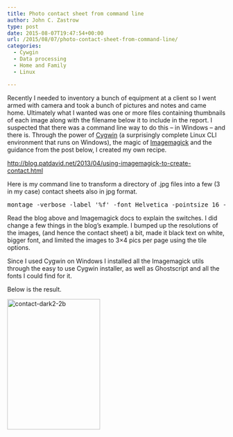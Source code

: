 ```yaml
---
title: Photo contact sheet from command line
author: John C. Zastrow
type: post
date: 2015-08-07T19:47:54+00:00
url: /2015/08/07/photo-contact-sheet-from-command-line/
categories:
  - Cywgin
  - Data processing
  - Home and Family
  - Linux

---
```

Recently I needed to inventory a bunch of equipment at a client so I went armed with camera and took a bunch of pictures and notes and came home. Ultimately what I wanted was one or more files containing thumbnails of each image along with the filename below it to include in the report. I suspected that there was a command line way to do this &#8211; in Windows &#8211; and there is. Through the power of <a href="https://www.cygwin.com/" target="_blank">Cygwin</a> (a surprisingly complete Linux CLI environment that runs on Windows), the magic of <a href="http://studio.imagemagick.org/script/index.php" target="_blank">Imagemagick</a> and the guidance from the post below, I created my own recipe.

<a href="http://blog.patdavid.net/2013/04/using-imagemagick-to-create-contact.html" target="_blank" class="broken_link">http://blog.patdavid.net/2013/04/using-imagemagick-to-create-contact.html</a>

Here is my command line to transform a directory of .jpg files into a few (3 in my case) contact sheets also in jpg format.

<pre>montage -verbose -label '%f' -font Helvetica -pointsize 16 -background '#ffffff' -fill 'black' -tile 3x4 -define jpeg:size=400x400 -geometry 400x400 -auto-orient *.jpg contact-light.jpg</pre>

Read the blog above and Imagemagick docs to explain the switches. I did change a few things in the blog&#8217;s example. I bumped up the resolutions of the images, (and hence the contact sheet) a bit, made it black text on white, bigger font, and limited the images to 3&#215;4 pics per page using the tile options.

Since I used Cygwin on Windows I installed all the Imagemagick utils through the easy to use Cygwin installer, as well as Ghostscript and all the fonts I could find for it.

Below is the result.

[<img loading="lazy" src="http://northredoubt.com/n/wp-content/uploads/2015/08/contact-dark2-2b-214x300.jpg" alt="contact-dark2-2b" width="214" height="300" class="aligncenter size-medium wp-image-875" srcset="http://northredoubt.com/n/wp-content/uploads/2015/08/contact-dark2-2b-214x300.jpg 214w, http://northredoubt.com/n/wp-content/uploads/2015/08/contact-dark2-2b-731x1024.jpg 731w, http://northredoubt.com/n/wp-content/uploads/2015/08/contact-dark2-2b.jpg 1200w" sizes="(max-width: 214px) 100vw, 214px" />][1]

 [1]: http://northredoubt.com/n/wp-content/uploads/2015/08/contact-dark2-2b.jpg